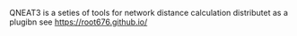 QNEAT3  is a seties of tools for network distance calculation  distributet as a plugibn
see https://root676.github.io/